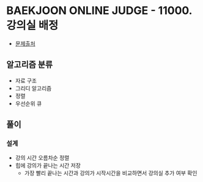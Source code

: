 # BAEKJOON ONLINE JUDGE - 11000. 강의실 배정

* [문제출처](https://www.acmicpc.net/problem/11000 "11000. 강의실 배정")

## 알고리즘 분류

- 자료 구조
- 그리디 알고리즘
- 정렬
- 우선순위 큐

## 풀이

### 설계

- 강의 시간 오름차순 정렬
- 힙에 강의가 끝나는 시간 저장
    - 가장 빨리 끝나는 시간과 강의가 시작시간을 비교하면서 강의실 추가 여부 확인